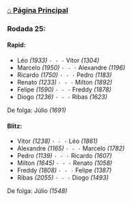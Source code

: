 ### [⌂ Página Principal](https://grupo-de-xadrez.github.io/)

### Rodada 25:

#### Rapid:

* Léo *(1933)* `· - ·` Vitor *(1304)*  
* Marcelo *(1950)* `· - ·` Alexandre *(1196)*  
* Ricardo *(1750)* `· - ·` Pedro *(1183)*  
* Renato *(1233)* `· - ·` Milton *(1892)*  
* Felipe *(1590)* `· - ·` Freddy *(1878)*  
* Diogo *(1236)* `· - ·` Ribas *(1623)*  

De folga: Júlio *(1691)*

#### Blitz:

* Vitor *(1238)* `· - ·` Léo *(1861)*  
* Alexandre *(1165)* `· - ·` Marcelo *(1782)*  
* Pedro *(1139)* `· - ·` Ricardo *(1607)*  
* Milton *(1645)* `· - ·` Renato *(1058)*  
* Freddy *(1808)* `· - ·` Felipe *(1387)*  
* Ribas *(2055)* `· - ·` Diogo *(1493)*  

De folga: Júlio *(1548)*

